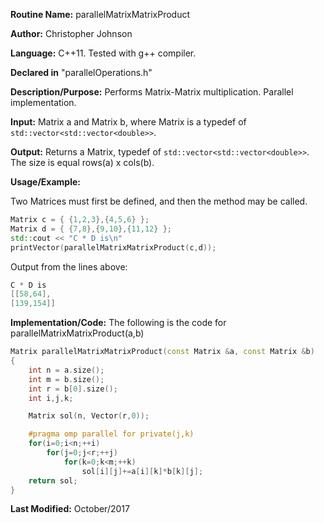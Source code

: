 **Routine Name:** parallelMatrixMatrixProduct

**Author:** Christopher Johnson

**Language:** C++11. Tested with g++ compiler.

**Declared in** "parallelOperations.h"

**Description/Purpose:** 
Performs Matrix-Matrix multiplication. Parallel implementation.

**Input:**
Matrix a and Matrix b, where Matrix is a typedef of `std::vector<std::vector<double>>`.

**Output:**
Returns a Matrix, typedef of `std::vector<std::vector<double>>`. The size is equal rows(a) x cols(b).

**Usage/Example:**

Two Matrices must first be defined, and then the method may be called.
```C++
Matrix c = { {1,2,3},{4,5,6} };
Matrix d = { {7,8},{9,10},{11,12} };
std::cout << "C * D is\n"
printVector(parallelMatrixMatrixProduct(c,d));
```
Output from the lines above:
```c++
C * D is
[[58,64],
[139,154]]
```


**Implementation/Code:** The following is the code for parallelMatrixMatrixProduct(a,b)
```c++
Matrix parallelMatrixMatrixProduct(const Matrix &a, const Matrix &b)
{
    int n = a.size();
    int m = b.size();
    int r = b[0].size();
    int i,j,k;

    Matrix sol(n, Vector(r,0));

    #pragma omp parallel for private(j,k)
    for(i=0;i<n;++i)
        for(j=0;j<r;++j)
            for(k=0;k<m;++k)
                sol[i][j]+=a[i][k]*b[k][j];
    return sol;
}
```
**Last Modified:** October/2017
